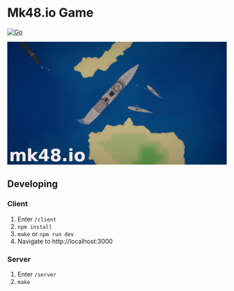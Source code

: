 # Mk48.io Game

[![Go](https://github.com/SoftbearStudios/mk48/actions/workflows/go.yml/badge.svg)](https://github.com/SoftbearStudios/mk48/actions/workflows/go.yml)

![Logo](/client/static/logo-712.png)

## Developing

### Client

1. Enter `/client`
2. `npm install`
3. `make` or `npm run dev`
4. Navigate to http://localhost:3000

### Server

1. Enter `/server`
2. `make`
